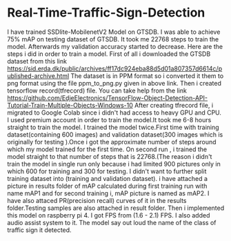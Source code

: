 # Real-Time-Traffic-Sign-Detection
I have trained SSDlite-MobilenetV2 Model on GTSDB. I was able to achieve 75% mAP on testing dataset of GTSDB. It took me 22768 steps to train the model. Afterwards my validation accuracy started to decrease.
Here are the steps i did in order to train a model.
First of all i downloaded the GTSDB dataset from this link https://sid.erda.dk/public/archives/ff17dc924eba88d5d01a807357d6614c/published-archive.html
The dataset is in PPM format so i converted it them to png format using the file ppm_to_png.py given in above link.
Then i created tensorflow record(tfrecord) file. You can take help from the link https://github.com/EdjeElectronics/TensorFlow-Object-Detection-API-Tutorial-Train-Multiple-Objects-Windows-10
After creating tfrecord file, i migrated to Google Colab since i didn't had access to heavy GPU and CPU.
I used premium account in order to train the model.It took me 6-8 hours straight to train the model.
I trained the model twice.First time with training dataset(containing 600 images) and validation dataset(300 images which is originally for testing ).Once i got the approximate number of steps around which my model trained for the first time. On second run , i trained the model straight to that number of steps that is 22768.(The reason i didn't train the model in single run only because i had limited 900 pictures only in which 600 for training and 300 for testing. I didn't want to further split training dataset into (training and validation dataset).
i have attached a picture in results folder of mAP calculated during first training run with name mAP1 and for second training i, mAP picture is named as mAP2.
I have also attaced PR(precision recall) curves of it in the results folder.Testing samples are also attached in result folder.
Then i implemented this model on raspberry pi 4. I got FPS from (1.6 - 2.1) FPS.
I also added audio assist system to it. The model say out loud the name of the class of traffic sign it detected.
